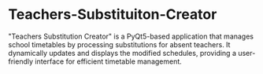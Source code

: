 # Teachers-Substituiton-Creator
"Teachers Substitution Creator" is a PyQt5-based application that manages school timetables by processing substitutions for absent teachers. It dynamically updates and displays the modified schedules, providing a user-friendly interface for efficient timetable management.
